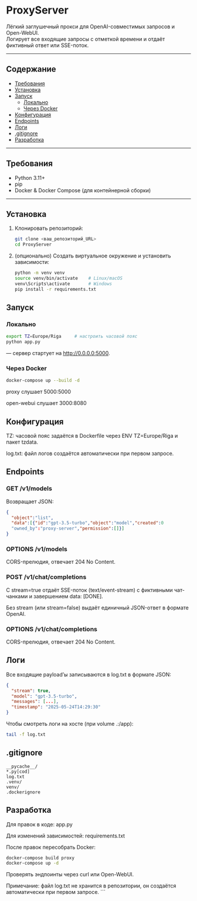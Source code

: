 # ProxyServer

Лёгкий заглушечный прокси для OpenAI-совместимых запросов и Open-WebUI.  
Логирует все входящие запросы с отметкой времени и отдаёт фиктивный ответ или SSE-поток.

---

## Содержание

- [Требования](#требования)  
- [Установка](#установка)  
- [Запуск](#запуск)  
  - [Локально](#локально)  
  - [Через Docker](#через-docker)  
- [Конфигурация](#конфигурация)  
- [Endpoints](#endpoints)  
- [Логи](#логи)  
- [.gitignore](#gitignore)  
- [Разработка](#разработка)  

---

## Требования

- Python 3.11+  
- pip  
- Docker & Docker Compose (для контейнерной сборки)  

---

## Установка

1. Клонировать репозиторий:  
   ```bash
   git clone <ваш_репозиторий_URL>
   cd ProxyServer
   ```

2. (опционально) Создать виртуальное окружение и установить зависимости:
    ```bash
   python -m venv venv
   source venv/bin/activate    # Linux/macOS
   venv\Scripts\activate       # Windows
   pip install -r requirements.txt 
   ```

## Запуск
### Локально
   ```bash
   export TZ=Europe/Riga     # настроить часовой пояс
   python app.py 
  ```
— сервер стартует на http://0.0.0.0:5000.

### Через Docker
   ```bash
   docker-compose up --build -d
   ```
proxy слушает 5000:5000


open-webui слушает 3000:8080

## Конфигурация
TZ: часовой пояс задаётся в Dockerfile через ENV TZ=Europe/Riga и пакет tzdata.

log.txt: файл логов создаётся автоматически при первом запросе.

## Endpoints
### GET /v1/models
Возвращает JSON:
```json
{
  "object":"list",
  "data":[{"id":"gpt-3.5-turbo","object":"model","created":0
  "owned_by":"proxy-server","permission":[]}]
}
```

### OPTIONS /v1/models
CORS-прелюдия, отвечает 204 No Content.

### POST /v1/chat/completions

  С stream=true отдаёт SSE-поток (text/event-stream) с фиктивными чат-чанками и завершением data: [DONE].

  Без stream (или stream=false) выдаёт единичный JSON-ответ в формате OpenAI.

### OPTIONS /v1/chat/completions
CORS-прелюдия, отвечает 204 No Content.

## Логи
Все входящие payload’ы записываются в log.txt в формате JSON:
```json
{
  "stream": true,
  "model": "gpt-3.5-turbo",
  "messages": [...],
  "timestamp": "2025-05-24T14:29:30"
}
```

Чтобы смотреть логи на хосте (при volume .:/app):
```bash
tail -f log.txt
```

## .gitignore
```gitignore
__pycache__/
*.py[cod]
log.txt
.venv/
venv/
.dockerignore
```

## Разработка
Для правок в коде: app.py

Для изменений зависимостей: requirements.txt

После правок пересобрать Docker:
  ```bash
  docker-compose build proxy
  docker-compose up -d
  ```
Проверять эндпоинты через curl или Open-WebUI.

Примечание: файл log.txt не хранится в репозитории, он создаётся автоматически при первом запросе. ```